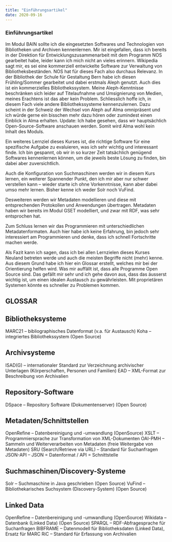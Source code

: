 ```yaml
---
title: "Einführungsartikel"
date: 2020-09-16
---
```


<h3>Einführungsartikel</h3>

Im Modul BAIN sollte ich die eingesetzten Softwares und Technologien von Bibliotheken und Archiven kennenlernen. Mir ist eingefallen, dass ich bereits in der Direktion für Entwicklungszusammenarbeit mit dem Programm NOS gearbeitet habe, leider kann ich mich nicht an vieles erinnern. Wikipedia sagt mir, es sei eine kommerziell entwickelte Software zur Verwaltung von Bibliotheksbeständen. NOS hat für dieses Fach also durchaus Relevanz. In der Bibliothek der Schule für Gestaltung Bern habe ich diesen Frühling/Sommer gearbeitet und dabei erstmals Aleph genutzt. Auch dies ist ein kommerzielles Bibliothekssystem. Meine Aleph-Kenntnisse beschränken sich leider auf Titelaufnahme und Umsignierung von Medien, meines Erachtens ist das aber kein Problem. Schliesslich hoffe ich, in diesem Fach viele andere Bibliothekssysteme kennenzulernen. Dazu scheint in der Schweiz der Wechsel von Aleph auf Alma omnipräsent und ich würde gerne ein bisschen mehr dazu hören oder zumindest einen Einblick in Alma erhalten. Update: Ich habe gesehen, dass wir hauptsächlich Open-Source-Software anschauen werden. Somit wird Alma wohl kein Inhalt des Moduls.

Ein weiteres Lernziel dieses Kurses ist, die richtige Software für eine spezifische Aufgabe zu evaluieren, was ich sehr wichtig und interessant finde. Ich bin gespannt, ob wir in so kurzer Zeit tatsächlich genügend Softwares kennenlernen können, um die jeweils beste Lösung zu finden, bin dabei aber zuversichtlich.

Auch die Konfiguration von Suchmaschinen werden wir in diesem Kurs lernen, ein weiterer Spannender Punkt, den ich mir aber nur schwer verstellen kann – wieder starte ich ohne Vorkenntnisse, kann aber dabei umso mehr lernen. Bisher kenne ich weder Solr noch VuFind.

Desweiteren werden wir Metadaten modellieren und diese mit entsprechenden Protokollen und Anwendungen übertragen. Metadaten haben wir bereits im Modul GSET modelliert, und zwar mit RDF, was sehr entsprochen hat.

Zum Schluss lernen wir das Programmieren mit unterschiedlichen Metadatenformaten. Auch hier habe ich keine Erfahrung, bin jedoch sehr interessiert am Programmieren und denke, dass ich schnell Fortschritte machen werde.

Als Fazit kann ich sagen, dass ich bei allen Lernzielen dieses Kurses Neuland betreten werde und auch die meisten Begriffe nicht (mehr) kenne. Aus diesem Grund habe ich hier ein Glossar erstellt, welches mir bei der Orientierung helfen wird. Was mir auffällt ist, dass alle Programme Open Source sind. Das gefällt mir sehr und ich gehe davon aus, dass das äusserst wichtig ist, um einen idealen Austausch zu gewährleisten. Mit proprietären Systemen könnte es schneller zu Problemen kommen.


## GLOSSAR

## Bibliotheksysteme
MARC21 – bibliographisches Datenformat (v.a. für Austausch)
Koha – integriertes Bibliothekssystem (Open Source)

## Archivsysteme
ISAD(G) – internationaler Standard zur Verzeichnung archivischer Unterlagen (Körperschaften, Personen und Familien)
EAD – XML-Format zur Beschreibung von Archivalien

## Repository-Software
DSpace – Repository Software (Dokumentenserver) (Open Source)

## Metadaten/Schnittstellen
OpenRefine – Datenbereinigung und -umwandlung (OpenSource)
XSLT – Programmiersprache zur Transformation von XML-Dokumenten
OAI-PMH – Sammeln und Weiterverarbeiten von Metadaten (freie Weitergabe von Metadaten)
SRU (Search/Retrieve via URL) – Standard für Suchanfragen
JSON-API – JSON = Datenformat / API = Schnittstelle

## Suchmaschinen/Discovery-Systeme
Solr – Suchmaschine in Java geschrieben (Open Source)
VuFind – Bibliothekarisches Suchsystem (Discovery-System) (Open Source)

## Linked Data
OpenRefine – Datenbereinigung und -umwandlung (OpenSource)
Wikidata – Datenbank (Linked Data) (Open Source)
SPARQL – RDF-Abfragesprache für Suchanfragen
BIBFRAME – Datenmodell für Bibliotheksdaten (Linked Data), Ersatz für MARC
RiC – Standard für Erfassung von Archivalien
